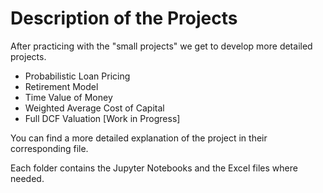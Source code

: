 # Description of the Projects

After practicing with the "small projects" we get to develop more detailed projects.

- Probabilistic Loan Pricing
- Retirement Model
- Time Value of Money
- Weighted Average Cost of Capital
- Full DCF Valuation [Work in Progress]

You can find a more detailed explanation of the project in their corresponding file.

Each folder contains the Jupyter Notebooks and the Excel files where needed.


